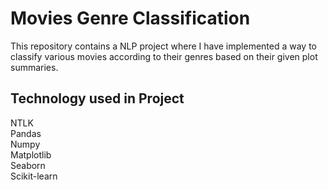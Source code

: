 # Movies Genre Classification
This repository contains a NLP project where I have implemented a way to classify various movies according to their genres based on their given plot summaries.

## Technology used in Project 
NTLK <br>
Pandas <br>
Numpy <br>
Matplotlib <br>
Seaborn <br>
Scikit-learn <br>

